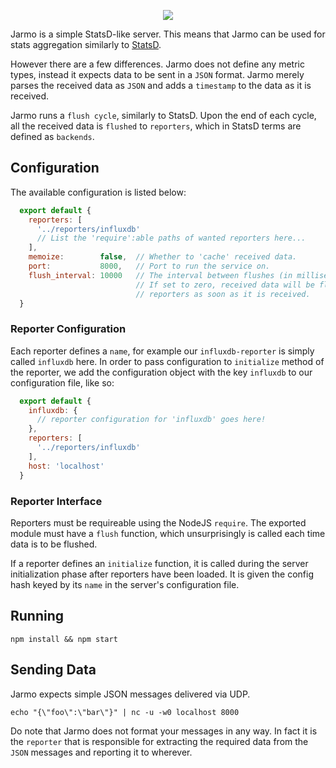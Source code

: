 <p align="center">
  <img src="http://i.imgur.com/8paRPGe.png" />
</p>

Jarmo is a simple StatsD-like server. This means that Jarmo can be used for
stats aggregation similarly to [StatsD](https://github.com/etsy/statsd).

However there are a few differences. Jarmo does not define any metric types,
instead it expects data to be sent in a `JSON` format. Jarmo merely parses the
received data as `JSON` and adds a `timestamp` to the data as it is received.

Jarmo runs a `flush cycle`, similarly to StatsD. Upon the end of each cycle,
all the received data is `flushed` to `reporters`, which in StatsD terms are
defined as `backends`.

## Configuration
The available configuration is listed below:

```javascript
  export default {
    reporters: [
      '../reporters/influxdb'
      // List the 'require':able paths of wanted reporters here...
    ],
    memoize:        false,  // Whether to 'cache' received data.
    port:           8000,   // Port to run the service on.
    flush_interval: 10000   // The interval between flushes (in milliseconds).
                            // If set to zero, received data will be flushed to
                            // reporters as soon as it is received.
  }
```

### Reporter Configuration
Each reporter defines a `name`, for example our `influxdb-reporter` is simply
called `influxdb` here. In order to pass configuration to `initialize` method
of the reporter, we add the configuration object with the key `influxdb` to our
configuration file, like so:

```javascript
  export default {
    influxdb: {
      // reporter configuration for 'influxdb' goes here!
    },
    reporters: [
      '../reporters/influxdb'
    ],
    host: 'localhost'
  }
```

### Reporter Interface
Reporters must be requireable using the NodeJS `require`. The exported module
must have a `flush` function, which unsurprisingly is called each time data is
to be flushed.

If a reporter defines an `initialize` function, it is called during the server
initialization phase after reporters have been loaded. It is given the config
hash keyed by its `name` in the server's configuration file.

## Running
```
npm install && npm start
```

## Sending Data
Jarmo expects simple JSON messages delivered via UDP.
```
echo "{\"foo\":\"bar\"}" | nc -u -w0 localhost 8000
```
Do note that Jarmo does not format your messages in any way. In fact it is the
`reporter` that is responsible for extracting the required data from the `JSON`
messages and reporting it to wherever.
